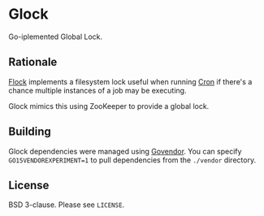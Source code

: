 # Glock
Go-iplemented Global Lock.

## Rationale
[Flock](http://man7.org/linux/man-pages/man1/flock.1.html) implements a filesystem lock useful when running [Cron](http://man7.org/linux/man-pages/man8/cron.8.html) if there's a chance multiple instances of a job may be executing.

Glock mimics this using ZooKeeper to provide a global lock.

## Building

Glock dependencies were managed using [Govendor](https://github.com/kardianos/govendor). You can specify `GO15VENDOREXPERIMENT=1` to pull dependencies from the `./vendor` directory.

## License

BSD 3-clause. Please see `LICENSE`.
